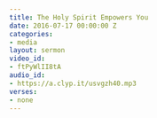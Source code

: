```yaml
---
title: The Holy Spirit Empowers You
date: 2016-07-17 00:00:00 Z
categories:
- media
layout: sermon
video_id:
- ftPyWlII8tA
audio_id:
- https://a.clyp.it/usvgzh40.mp3
verses:
- none
---
```



